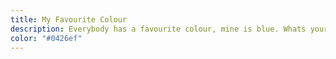 ```yaml
---
title: My Favourite Colour
description: Everybody has a favourite colour, mine is blue. Whats yours?
color: "#0426ef"
---
```

